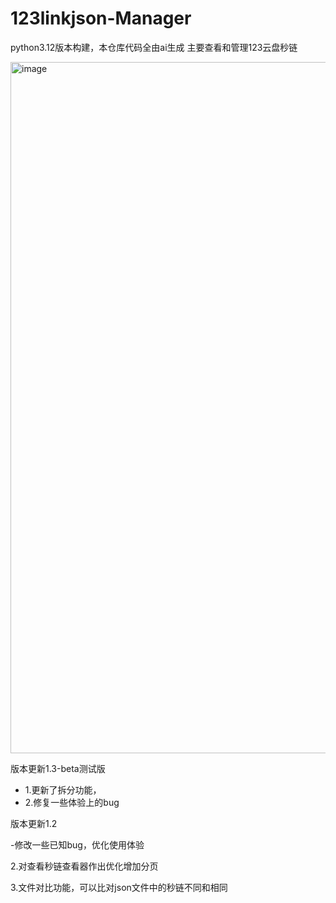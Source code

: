 # 123linkjson-Manager
python3.12版本构建，本仓库代码全由ai生成
主要查看和管理123云盘秒链

<img width="1824" height="1106" alt="image" src="https://github.com/user-attachments/assets/34e1461d-5fc1-400e-91b3-a5a7e64632e8" />



版本更新1.3-beta测试版

- 1.更新了拆分功能，
- 2.修复一些体验上的bug

版本更新1.2

-修改一些已知bug，优化使用体验

2.对查看秒链查看器作出优化增加分页

3.文件对比功能，可以比对json文件中的秒链不同和相同
